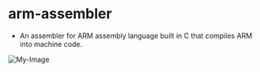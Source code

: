# arm-assembler

- An assembler for ARM assembly language built in C that compiles ARM into machine code.

![My-Image](https://www.allaboutcircuits.com/uploads/thumbnails/ARM_Assembly_language_featured.png)
